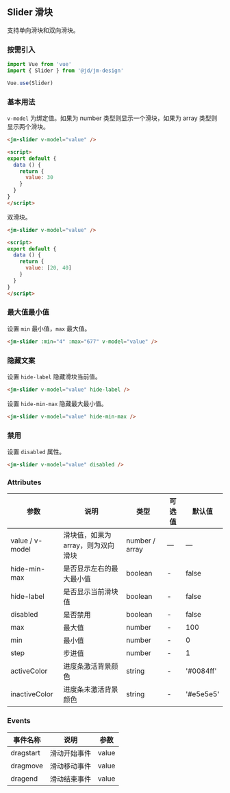 ## Slider 滑块

支持单向滑块和双向滑块。

### 按需引入

```javascript
import Vue from 'vue'
import { Slider } from '@jd/jm-design'

Vue.use(Slider)
```

### 基本用法

`v-model` 为绑定值。如果为 number 类型则显示一个滑块，如果为 array 类型则显示两个滑块。

```html
<jm-slider v-model="value" />

<script>
export default {
  data () {
    return {
      value: 30
    }
  }
}
</script>
```

双滑块。

```html
<jm-slider v-model="value" />

<script>
export default {
  data () {
    return {
      value: [20, 40]
    }
  }
}
</script>
```

### 最大值最小值

设置 `min` 最小值，`max` 最大值。

```html
<jm-slider :min="4" :max="677" v-model="value" />
```

### 隐藏文案

设置 `hide-label` 隐藏滑块当前值。

```html
<jm-slider v-model="value" hide-label />
```

设置 `hide-min-max` 隐藏最大最小值。

```html
<jm-slider v-model="value" hide-min-max />
```

### 禁用

设置 `disabled` 属性。

```html
<jm-slider v-model="value" disabled />
```

### Attributes
| 参数      | 说明                                 | 类型      | 可选值       | 默认值   |
|---------- |------------------------------------ |---------- |------------- |-------- |
| value / v-model      |	滑块值，如果为array，则为双向滑块                |	number / array    |	—           |	—       |
| hide-min-max	    | 是否显示左右的最大最小值                      |	boolean    |	-         |	false |
| hide-label      | 是否显示当前滑块值                  | boolean | - | false |
| disabled   | 是否禁用                  | boolean | - | false |
| max      | 最大值        | number | - | 100 |
| min       | 最小值  | number | - | 0 |
| step           | 步进值        | number | - | 1 |
| activeColor           | 进度条激活背景颜色        | string | - | '#0084ff' |
| inactiveColor           | 进度条未激活背景颜色        | string | - | '#e5e5e5' |

### Events

| 事件名称      | 说明                                 | 参数     |
|------------- |------------------------------------ |--------- |
| dragstart        | 滑动开始事件                    | value       |
| dragmove         | 滑动移动事件                     | value      |
| dragend       | 滑动结束事件                      | value       |